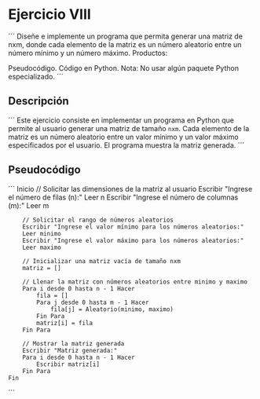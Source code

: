 # Ejercicio VIII
´´´
Diseñe e implemente un programa que permita generar una matriz de nxm, donde cada elemento de la matriz es un número aleatorio entre un número mínimo y un número máximo. Productos:

Pseudocódigo.
Código en Python.
Nota: No usar algún paquete Python especializado.
´´´

## Descripción
´´´
Este ejercicio consiste en implementar un programa en Python que permite al usuario generar una matriz de tamaño `nxm`. Cada elemento de la matriz es un número aleatorio entre un valor mínimo y un valor máximo especificados por el usuario. El programa muestra la matriz generada.
´´´

## Pseudocódigo
´´´
    Inicio
        // Solicitar las dimensiones de la matriz al usuario
        Escribir "Ingrese el número de filas (n):"
        Leer n
        Escribir "Ingrese el número de columnas (m):"
        Leer m

        // Solicitar el rango de números aleatorios
        Escribir "Ingrese el valor mínimo para los números aleatorios:"
        Leer minimo
        Escribir "Ingrese el valor máximo para los números aleatorios:"
        Leer maximo

        // Inicializar una matriz vacía de tamaño nxm
        matriz = []

        // Llenar la matriz con números aleatorios entre minimo y maximo
        Para i desde 0 hasta n - 1 Hacer
            fila = []
            Para j desde 0 hasta m - 1 Hacer
                fila[j] = Aleatorio(minimo, maximo)
            Fin Para
            matriz[i] = fila
        Fin Para

        // Mostrar la matriz generada
        Escribir "Matriz generada:"
        Para i desde 0 hasta n - 1 Hacer
            Escribir matriz[i]
        Fin Para
    Fin
´´´